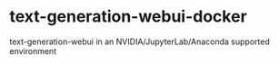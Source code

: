 # text-generation-webui-docker
text-generation-webui in an NVIDIA/JupyterLab/Anaconda supported environment

